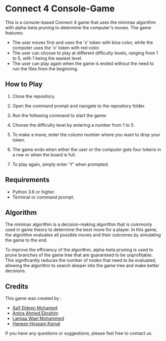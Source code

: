 # Connect 4 Console-Game

This is a console-based Connect 4 game that uses the minimax algorithm with alpha-beta pruning to determine the computer's moves. The game features:

- The user moves first and uses the 'x' token with blue color, while the computer uses the 'o' token with red color.
- The user can choose to play at different difficulty levels, ranging from 1 to 5, with 1 being the easiest level.
- The user can play again when the game is ended without the need to run the files from the beginning.

## How to Play

1. Clone the repository.
2. Open the command prompt and navigate to the repository folder.
3. Run the following command to start the game: 


4. Choose the difficulty level by entering a number from 1 to 5.
5. To make a move, enter the column number where you want to drop your token.
6. The game ends when either the user or the computer gets four tokens in a row or when the board is full.
7. To play again, simply enter 'Y' when prompted.

## Requirements

- Python 3.6 or higher.
- Terminal or command prompt.

## Algorithm

The minimax algorithm is a decision-making algorithm that is commonly used in game theory to determine the best move for a player. In this game, the algorithm evaluates all possible moves and their outcomes by simulating the game to the end.

To improve the efficiency of the algorithm, alpha-beta pruning is used to prune branches of the game tree that are guaranteed to be unprofitable. This significantly reduces the number of nodes that need to be evaluated, allowing the algorithm to search deeper into the game tree and make better decisions.

## Credits

This game was created by :

- [Saif Eldeen Mohamed](https://github.com/saifeldeen51) 
- [Amira Ahmed Ebrahim](https://github.com/Amira271)
- [Lamiaa Wael Mohammed](https://github.com/lamiaa21)
- [Haneen Hossam Kamal](https://github.com/Haneen7502)

If you have any questions or suggestions, please feel free to contact us.
